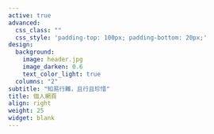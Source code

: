 ```yaml
---
active: true
advanced:
  css_class: ""
  css_style: 'padding-top: 100px; padding-bottom: 20px;'
design:
  background:
    image: header.jpg
    image_darken: 0.6
    text_color_light: true
  columns: "2"
subtitle: "知易行難，且行且珍惜"
title: 個人網頁
align: right
weight: 25
widget: blank
---
```





